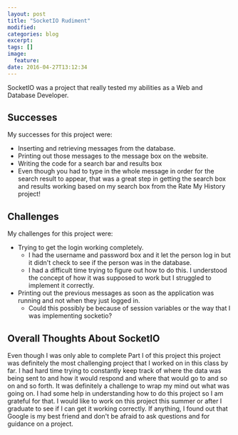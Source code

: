 ```yaml
---
layout: post
title: "SocketIO Rudiment"
modified:
categories: blog
excerpt:
tags: []
image:
  feature:
date: 2016-04-27T13:12:34
---
```


SocketIO was a project that really tested my abilities as a Web and Database Developer.

## Successes
My successes for this project were:
* Inserting and retrieving messages from the database.
 * Printing out those messages to the message box on the website.
* Writing the code for a search bar and results box
 * Even though you had to type in the whole message in order for the search result to appear, that was a great step in getting the search box and results working based on my search box from the Rate My History project!

## Challenges
My challenges for this project were:
* Trying to get the login working completely.
  * I had the username and password box and it let the person log in but it didn't check to see if the person was in the database.
   * I had a difficult time trying to figure out how to do this. I understood the concept of how it was supposed to work but I struggled to implement it correctly.
* Printing out the previous messages as soon as the application was running and not when they just logged in.
  * Could this possibly be because of session variables or the way that I was implementing socketio?


## Overall Thoughts About SocketIO
Even though I was only able to complete Part I of this project this project was definitely the most challenging project that I worked on in this class by far.
I had hard time trying to constantly keep track of where the data was being sent to and how it would respond and where that would go to and so on and so forth. It was definitely a challenge to wrap my mind out what was going on. I had some help in understanding how to do this project so I am grateful for that.
I would like to work on this project this summer or after I graduate to see if I can get it working correctly.
If anything, I found out that Google is my best friend and don't be afraid to ask questions and for guidance on a project.


